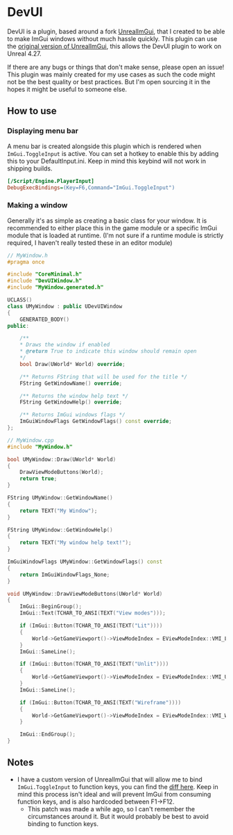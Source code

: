 # DevUI
DevUI is a plugin, based around a fork [UnrealImGui](https://github.com/benui-dev/UnrealImGui), that I created to be able to make ImGui windows without much hassle quickly.
This plugin can use the [original version of UnrealImGui](https://github.com/segross/UnrealImGui), this allows the DevUI plugin to work on Unreal 4.27.

If there are any bugs or things that don't make sense, please open an issue! This plugin was mainly created for my use cases as such the code might not be the best quality or best practices. But I'm open sourcing it in the hopes it might be useful to someone else.

## How to use

### Displaying menu bar
A menu bar is created alongside this plugin which is rendered when `ImGui.ToggleInput` is active. You can set a hotkey to enable this by adding this to your DefaultInput.ini. Keep in mind this keybind will not work in shipping builds.
```ini
[/Script/Engine.PlayerInput]
DebugExecBindings=(Key=F6,Command="ImGui.ToggleInput")
```

### Making a window
Generally it's as simple as creating a basic class for your window. It is recommended to either place this in the game module or a specific ImGui module that is loaded at runtime. (I'm not sure if a runtime module is strictly required, I haven't really tested these in an editor module)

```cpp
// MyWindow.h
#pragma once

#include "CoreMinimal.h"
#include "DevUIWindow.h"
#include "MyWindow.generated.h"

UCLASS()
class UMyWindow : public UDevUIWindow
{
	GENERATED_BODY()
public:

	/**
	* Draws the window if enabled
	* @return True to indicate this window should remain open
	*/
	bool Draw(UWorld* World) override;

	/** Returns FString that will be used for the title */
	FString GetWindowName() override;

	/** Returns the window help text */
	FString GetWindowHelp() override;

	/** Returns ImGui windows flags */
	ImGuiWindowFlags GetWindowFlags() const override;
};

// MyWindow.cpp
#include "MyWindow.h"

bool UMyWindow::Draw(UWorld* World)
{
	DrawViewModeButtons(World);
	return true;
}

FString UMyWindow::GetWindowName()
{
	return TEXT("My Window");
}

FString UMyWindow::GetWindowHelp()
{
	return TEXT("My window help text!");
}

ImGuiWindowFlags UMyWindow::GetWindowFlags() const
{
	return ImGuiWindowFlags_None;
}

void UMyWindow::DrawViewModeButtons(UWorld* World)
{
	ImGui::BeginGroup();
	ImGui::Text(TCHAR_TO_ANSI(TEXT("View modes")));

	if (ImGui::Button(TCHAR_TO_ANSI(TEXT("Lit"))))
	{
		World->GetGameViewport()->ViewModeIndex = EViewModeIndex::VMI_Lit;
	}
	ImGui::SameLine();

	if (ImGui::Button(TCHAR_TO_ANSI(TEXT("Unlit"))))
	{
		World->GetGameViewport()->ViewModeIndex = EViewModeIndex::VMI_Unlit;
	}
	ImGui::SameLine();

	if (ImGui::Button(TCHAR_TO_ANSI(TEXT("Wireframe"))))
	{
		World->GetGameViewport()->ViewModeIndex = EViewModeIndex::VMI_Wireframe;
	}

	ImGui::EndGroup();
}
```

## Notes
- I have a custom version of UnrealImGui that will allow me to bind `ImGui.ToggleInput` to function keys, you can find the [diff here](Diffs/unrealimgui-allow-function-keys.diff). Keep in mind this process isn't ideal and will prevent ImGui from consuming function keys, and is also hardcoded between F1->F12.
    - This patch was made a while ago, so I can't remember the circumstances around it. But it would probably be best to avoid binding to function keys.
